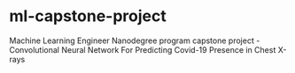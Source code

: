 # ml-capstone-project
Machine Learning Engineer Nanodegree program capstone project - Convolutional Neural Network For Predicting Covid-19 Presence in Chest X-rays
